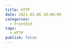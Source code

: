 ```yaml
---
title: HTTP
date: 2021.03.08 20:00:00
categories:
  - FrontEnd
tags:
  - HTTP
publish: false
---
```


